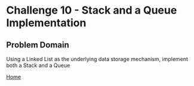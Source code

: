 # Challenge 10 - Stack and a Queue Implementation

## Problem Domain

Using a Linked List as the underlying data storage mechanism, implement both a Stack and a Queue

[Home](/README.md)
